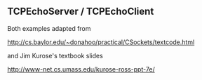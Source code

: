 ## TCPEchoServer / TCPEchoClient

Both examples adapted from

http://cs.baylor.edu/~donahoo/practical/CSockets/textcode.html

and Jim Kurose's textbook slides

http://www-net.cs.umass.edu/kurose-ross-ppt-7e/
